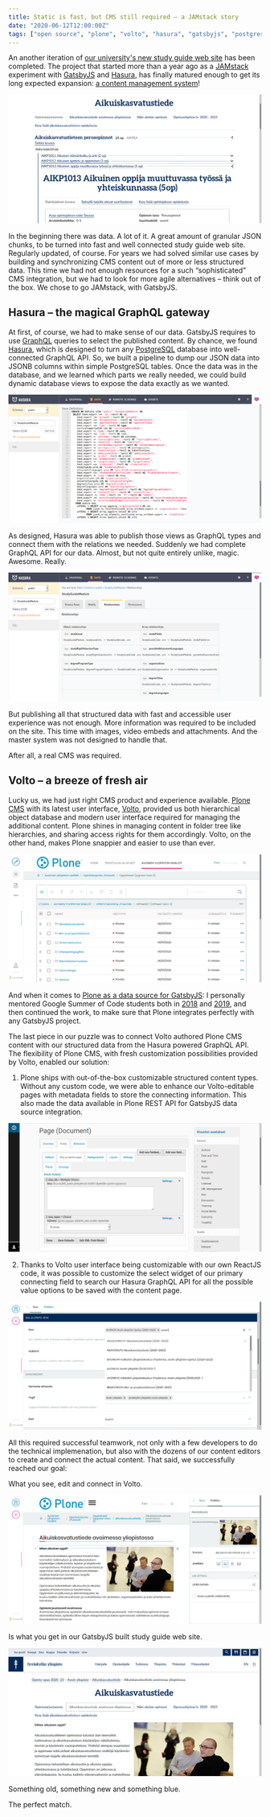 ```yaml
---
title: Static is fast, but CMS still required – a JAMstack story
date: "2020-06-12T12:00:00Z"
tags: ["open source", "plone", "volto", "hasura", "gatsbyjs", "postgres", "graphql"]
---
```


An another iteration of [our university's new study guide web site](https://studyguide.jyu.fi/2020/) has been completed. The project that started more than a year ago as a [JAMstack](https://jamstack.org/) experiment with [GatsbyJS](https://www.gatsbyjs.org/) and [Hasura](https://hasura.io/), has finally matured enough to get its long expected expansion: [a content management system](http://voltocms.com/)!

![](study-guide-tabs.png)

In the beginning there was data. A lot of it. A great amount of granular JSON chunks, to be turned into fast and well connected study guide web site. Regularly updated, of course. For years we had solved similar use cases by building and synchronizing CMS content out of more or less structured data. This time we had not enough resources for a such “sophisticated” CMS integration, but we had to look for more agile alternatives – think out of the box. We chose to go JAMstack, with GatsbyJS.


Hasura – the magical GraphQL gateway
------------------------------------

At first, of course, we had to make sense of our data. GatsbyJS requires to use [GraphQL](https://graphql.org/) queries to select the published content. By chance, we found [Hasura](https://hasura.io/), which is designed to turn any [PostgreSQL](https://www.postgresql.org/) database into well-connected GraphQL API. So, we built a pipeline to dump our JSON data into JSONB columns within simple PostgreSQL tables. Once the data was in the database, and we learned which parts we really needed, we could build dynamic database views to expose the data exactly as we wanted.

![](hasura-view.png)

As designed, Hasura was able to publish those views as GraphQL types and connect them with the relations we needed. Suddenly we had complete GraphQL API for our data. Almost, but not quite entirely unlike, magic. Awesome. Really.

![](hasura-relationships.png)

But publishing all that structured data with fast and accessible user experience was not enough. More information was required to be included on the site. This time with images, video embeds and attachments. And the master system was not designed to handle that.

After all, a real CMS was required.


Volto – a breeze of fresh air
-----------------------------

Lucky us, we had just right CMS product and experience available. [Plone CMS](https://www.plone.com/) with its latest user interface, [Volto](https://volto.kitconcept.com/), provided us both hierarchical object database and modern user interface required for managing the additional content. Plone shines in managing content in folder tree like hierarchies, and sharing access rights for them accordingly. Volto, on the other hand, makes Plone snappier and easier to use than ever.

![](volto-contents.png)

And when it comes to [Plone as a data source for GatsbyJS](https://collective.github.io/gatsby-source-plone/): I personally mentored Google Summer of Code students both in [2018](https://summerofcode.withgoogle.com/archive/2018/projects/5034509258981376/) and [2019](https://summerofcode.withgoogle.com/archive/2019/projects/5770661249679360/), and then continued the work, to make sure that Plone integrates perfectly with any GatsbyJS project.

The last piece in our puzzle was to connect Volto authored Plone CMS content with our structured data from the Hasura powered GraphQL API. The flexibility of Plone CMS, with fresh customization possibilities provided by Volto, enabled our solution:

1) Plone ships with out-of-the-box customizable structured content types. Without any custom code, we were able to enhance our Volto-editable pages with metadata fields to store the connecting information. This also made the data available in Plone REST API for GatsbyJS data source integration.

![](plone-dexterity-editor.png)

2) Thanks to Volto user interface being customizable with our own ReactJS code, it was possible to customize the select widget of our primary connecting field to search our Hasura GraphQL API for all the possible value options to be saved with the content page.

![](volto-sisu-connector.png)

All this required successful teamwork, not only with a few developers to do the technical implemenation, but also with the dozens of our content editors to create and connect the actual content. That said, we successfully reached our goal:

What you see, edit and connect in Volto.

![](volto-image.png)

Is what you get in our GatsbyJS built study guide web site.

![](study-guide-image.png)

Something old, something new and something blue.

The perfect match.
